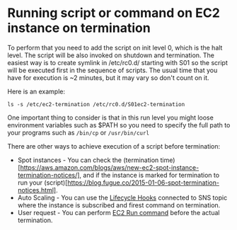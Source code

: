 # Running script or command on EC2 instance on termination

To perform that you need to add the script on init level 0, which is the halt level. The script will be also invoked on shutdown and termination.
The easiest way is to create symlink in /etc/rc0.d/ starting with S01 so the script will be executed first in the sequence of scripts. The usual time that you have for execution is ~2 minutes, but it may vary so don't count on it.

Here is an example:

`ls -s /etc/ec2-termination /etc/rc0.d/S01ec2-termination`

One important thing to consider is that in this run level you might loose environment variables such as $PATH so you need to specify the full path to your programs such as `/bin/cp` or `/usr/bin/curl`

There are other ways to achieve execution of a script before termination:
 * Spot instances - You can check the (termination time)[https://aws.amazon.com/blogs/aws/new-ec2-spot-instance-termination-notices/], and if the instance is marked for termination to run your (script)[https://blog.fugue.co/2015-01-06-spot-termination-notices.html].
 * Auto Scaling - You can use the [Lifecycle Hooks](http://docs.aws.amazon.com/AutoScaling/latest/DeveloperGuide/AutoScalingGroupLifecycle.html) connected to SNS topic where the instance is subscribed and firest command on termination.
 * User request - You can perform [EC2 Run command](https://aws.amazon.com/ec2/run-command/) before the actual termination.